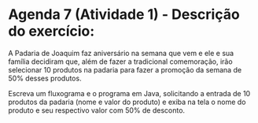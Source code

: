 # Agenda 7 (Atividade 1) - Descrição do exercício:

A Padaria de Joaquim faz aniversário na semana que vem e ele e sua família decidiram que, além de fazer a tradicional comemoração, irão selecionar 10 produtos na padaria para fazer a promoção da semana de 50% desses produtos.

Escreva um fluxograma e o programa em Java, solicitando a entrada de 10 produtos da padaria (nome e valor do produto) e exiba na tela o nome do produto e seu respectivo valor com 50% de desconto.
